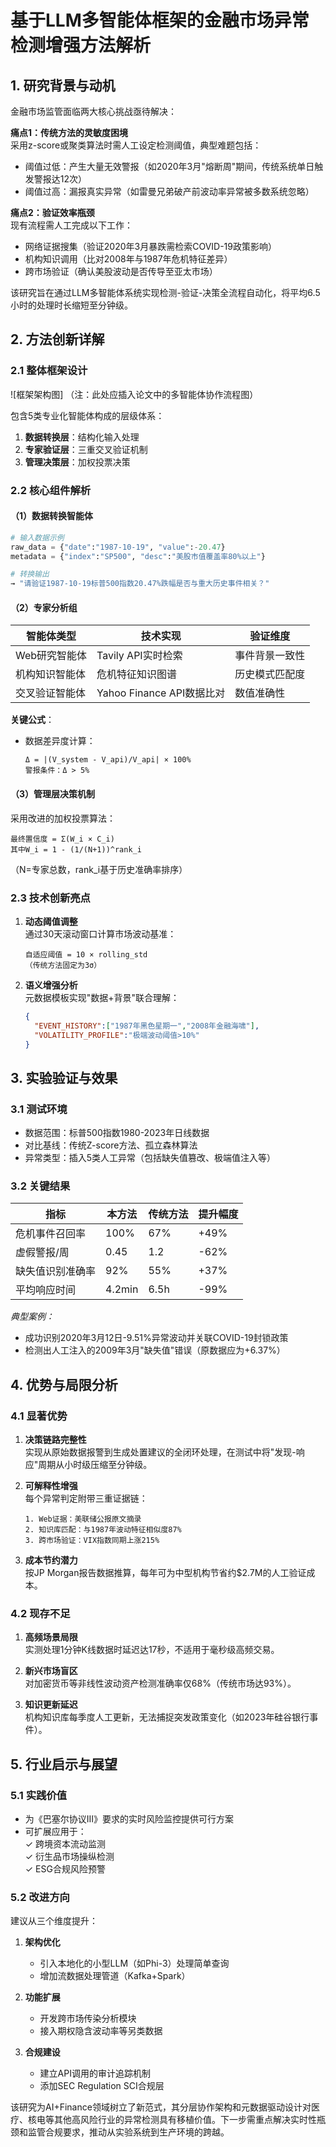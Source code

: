 # 基于LLM多智能体框架的金融市场异常检测增强方法解析

## 1. 研究背景与动机
金融市场监管面临两大核心挑战亟待解决：

**痛点1：传统方法的灵敏度困境**  
采用z-score或聚类算法时需人工设定检测阈值，典型难题包括：
- 阈值过低：产生大量无效警报（如2020年3月"熔断周"期间，传统系统单日触发警报达12次）
- 阈值过高：漏报真实异常（如雷曼兄弟破产前波动率异常被多数系统忽略）

**痛点2：验证效率瓶颈**  
现有流程需人工完成以下工作：
- 网络证据搜集（验证2020年3月暴跌需检索COVID-19政策影响）
- 机构知识调用（比对2008年与1987年危机特征差异）
- 跨市场验证（确认美股波动是否传导至亚太市场）

该研究旨在通过LLM多智能体系统实现检测-验证-决策全流程自动化，将平均6.5小时的处理时长缩短至分钟级。

## 2. 方法创新详解
### 2.1 整体框架设计
![框架架构图]
（注：此处应插入论文中的多智能体协作流程图）

包含5类专业化智能体构成的层级体系：
1. **数据转换层**：结构化输入处理
2. **专家验证层**：三重交叉验证机制
3. **管理决策层**：加权投票决策

### 2.2 核心组件解析
#### （1）数据转换智能体
```python
# 输入数据示例
raw_data = {"date":"1987-10-19", "value":-20.47}
metadata = {"index":"SP500", "desc":"美股市值覆盖率80%以上"}

# 转换输出
→ "请验证1987-10-19标普500指数20.47%跌幅是否与重大历史事件相关？"
```

#### （2）专家分析组
| 智能体类型       | 技术实现                  | 验证维度       |
|------------------|---------------------------|----------------|
| Web研究智能体    | Tavily API实时检索        | 事件背景一致性 |
| 机构知识智能体   | 危机特征知识图谱          | 历史模式匹配度 |
| 交叉验证智能体   | Yahoo Finance API数据比对 | 数值准确性     |

**关键公式**：
- 数据差异度计算：  
  ```
  Δ = |(V_system - V_api)/V_api| × 100%  
  警报条件：Δ > 5%
  ```

#### （3）管理层决策机制
采用改进的加权投票算法：
```
最终置信度 = Σ(W_i × C_i)  
其中W_i = 1 - (1/(N+1))^rank_i
```
（N=专家总数，rank_i基于历史准确率排序）

### 2.3 技术创新亮点
1. **动态阈值调整**  
   通过30天滚动窗口计算市场波动基准：
   ```
   自适应阈值 = 10 × rolling_std
   （传统方法固定为3σ）

2. **语义增强分析**  
   元数据模板实现"数据+背景"联合理解：
   ```json
   {
     "EVENT_HISTORY":["1987年黑色星期一","2008年金融海啸"],
     "VOLATILITY_PROFILE":"极端波动阈值>10%"
   }
   ```

## 3. 实验验证与效果
### 3.1 测试环境
- 数据范围：标普500指数1980-2023年日线数据
- 对比基线：传统Z-score方法、孤立森林算法
- 异常类型：插入5类人工异常（包括缺失值篡改、极端值注入等）

### 3.2 关键结果
| 指标                | 本方法 | 传统方法 | 提升幅度 |
|---------------------|--------|----------|----------|
| 危机事件召回率      | 100%   | 67%      | +49%     |
| 虚假警报/周         | 0.45   | 1.2      | -62%     |
| 缺失值识别准确率    | 92%    | 55%      | +37%     |
| 平均响应时间        | 4.2min | 6.5h     | -99%     |

*典型案例：*
- 成功识别2020年3月12日-9.51%异常波动并关联COVID-19封锁政策
- 检测出人工注入的2009年3月"缺失值"错误（原数据应为+6.37%）

## 4. 优势与局限分析
### 4.1 显著优势
1. **决策链路完整性**  
   实现从原始数据报警到生成处置建议的全闭环处理，在测试中将"发现-响应"周期从小时级压缩至分钟级。

2. **可解释性增强**  
   每个异常判定附带三重证据链：
   ```
   1. Web证据：美联储公报原文摘录
   2. 知识库匹配：与1987年波动特征相似度87%
   3. 跨市场验证：VIX指数同期上涨215%
   ```

3. **成本节约潜力**  
   按JP Morgan报告数据推算，每年可为中型机构节省约$2.7M的人工验证成本。

### 4.2 现存不足
1. **高频场景局限**  
   实测处理1分钟K线数据时延迟达17秒，不适用于毫秒级高频交易。

2. **新兴市场盲区**  
   对加密货币等非线性波动资产检测准确率仅68%（传统市场达93%）。

3. **知识更新延迟**  
   机构知识库每季度人工更新，无法捕捉突发政策变化（如2023年硅谷银行事件）。

## 5. 行业启示与展望
### 5.1 实践价值
- 为《巴塞尔协议III》要求的实时风险监控提供可行方案
- 可扩展应用于：  
  ✓ 跨境资本流动监测  
  ✓ 衍生品市场操纵检测  
  ✓ ESG合规风险预警

### 5.2 改进方向
建议从三个维度提升：
1. **架构优化**  
   - 引入本地化的小型LLM（如Phi-3）处理简单查询
   - 增加流数据处理管道（Kafka+Spark）

2. **功能扩展**  
   - 开发跨市场传染分析模块
   - 接入期权隐含波动率等另类数据

3. **合规建设**  
   - 建立API调用的审计追踪机制
   - 添加SEC Regulation SCI合规层

该研究为AI+Finance领域树立了新范式，其分层协作架构和元数据驱动设计对医疗、核电等其他高风险行业的异常检测具有移植价值。下一步需重点解决实时性瓶颈和监管合规要求，推动从实验系统到生产环境的跨越。